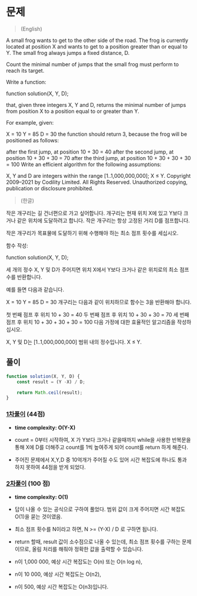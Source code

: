 # 문제
> (English)

A small frog wants to get to the other side of the road. The frog is currently located at position X and wants to get to a position greater than or equal to Y. The small frog always jumps a fixed distance, D.

Count the minimal number of jumps that the small frog must perform to reach its target.

Write a function:

function solution(X, Y, D);

that, given three integers X, Y and D, returns the minimal number of jumps from position X to a position equal to or greater than Y.

For example, given:

  X = 10
  Y = 85
  D = 30
the function should return 3, because the frog will be positioned as follows:

after the first jump, at position 10 + 30 = 40
after the second jump, at position 10 + 30 + 30 = 70
after the third jump, at position 10 + 30 + 30 + 30 = 100
Write an efficient algorithm for the following assumptions:

X, Y and D are integers within the range [1..1,000,000,000];
X ≤ Y.
Copyright 2009–2021 by Codility Limited. All Rights Reserved. Unauthorized copying, publication or disclosure prohibited.

> (한글)

작은 개구리는 길 건너편으로 가고 싶어합니다. 개구리는 현재 위치 X에 있고 Y보다 크거나 같은 위치에 도달하려고 합니다. 작은 개구리는 항상 고정된 거리 D를 점프합니다.

작은 개구리가 목표물에 도달하기 위해 수행해야 하는 최소 점프 횟수를 세십시오.

함수 작성:

function solution(X, Y, D);

세 개의 정수 X, Y 및 D가 주어지면 위치 X에서 Y보다 크거나 같은 위치로의 최소 점프 수를 반환합니다.

예를 들면 다음과 같습니다.

  X = 10
  Y = 85
  D = 30
개구리는 다음과 같이 위치하므로 함수는 3을 반환해야 합니다.

첫 번째 점프 후 위치 10 + 30 = 40
두 번째 점프 후 위치 10 + 30 + 30 = 70
세 번째 점프 후 위치 10 + 30 + 30 + 30 = 100
다음 가정에 대한 효율적인 알고리즘을 작성하십시오.

X, Y 및 D는 [1..1,000,000,000] 범위 내의 정수입니다.
X ≤ Y.

## 풀이

```javascript
function solution(X, Y, D) {
    const result = (Y -X) / D;

    return Math.ceil(result);
}
```

### [1차풀이](https://app.codility.com/demo/results/trainingDA5GV4-M59/) (44점)
- **time complexity: O(Y-X)** 

- count = 0부터 시작하여, X 가 Y보다 크거나 같을때까지 while을 사용한 반복문을 통해
X에 D를 더해주고 count를 1씩 높여주게 되어 count를 return 하게 해준다.

- 주어진 문제에서 X,Y,D 중 10억개가 주어질 수도 있어 시간 복잡도에 하나도 통과하지 못하여 44점을 받게 되었다. 

### [2차풀이](https://app.codility.com/demo/results/trainingH2K9PR-8R7/) (100 점)
- **time complexity: O(1)** 

- 답이 나올 수 있는 공식으로 구하여 풀었다. 범위 값이 크게 주어지면 시간 복잡도 O(1)을 묻는 것이였음.
- 최소 점프 횟수를 N이라고 하면, N >= (Y-X) / D 로 구하면 됩니다.
- return 할때, result 값이 소수점으로 나올 수 있는데, 최소 점프 횟수를 구하는 문제이므로, 올림 처리를 해줘야 정확한 값을 출력할 수 있습니다.
- n이 1,000 000, 예상 시간 복잡도는 O(n) 또는 O(n log n),
- n이 10 000, 예상 시간 복잡도는 O(n2),
- n이 500, 예상 시간 복잡도는 O(n3)입니다.
